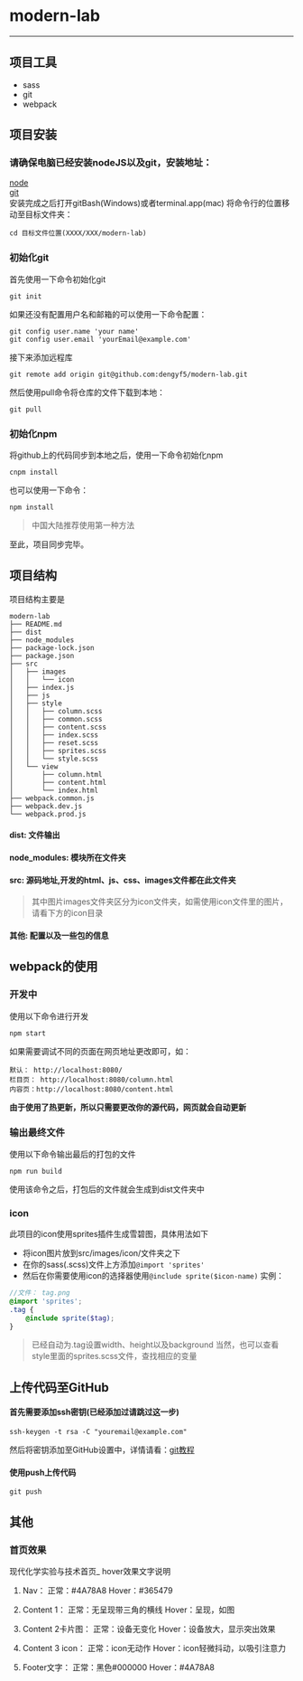 # modern-lab
------------------
## 项目工具
- sass
- git
- webpack

## 项目安装
### 请确保电脑已经安装nodeJS以及git，安装地址：
[node](http://nodejs.cn/download/)
<br>
[git](https://git-scm.com/downloads)
<br>
安装完成之后打开gitBash(Windows)或者terminal.app(mac)
将命令行的位置移动至目标文件夹：
```
cd 目标文件位置(XXXX/XXX/modern-lab)
```
### 初始化git
首先使用一下命令初始化git
```
git init
```
如果还没有配置用户名和邮箱的可以使用一下命令配置：
```
git config user.name 'your name'
git config user.email 'yourEmail@example.com'
```
接下来添加远程库
```
git remote add origin git@github.com:dengyf5/modern-lab.git
```
然后使用pull命令将仓库的文件下载到本地：
```
git pull
```
### 初始化npm
将github上的代码同步到本地之后，使用一下命令初始化npm
```
cnpm install
```
也可以使用一下命令：
```
npm install
```
> 中国大陆推荐使用第一种方法

至此，项目同步完毕。

## 项目结构
项目结构主要是
```
modern-lab
├── README.md
├── dist
├── node_modules
├── package-lock.json
├── package.json
├── src
│   ├── images
│   │   └── icon
│   ├── index.js
│   ├── js
│   ├── style
│   │   ├── column.scss
│   │   ├── common.scss
│   │   ├── content.scss
│   │   ├── index.scss
│   │   ├── reset.scss
│   │   ├── sprites.scss
│   │   └── style.scss
│   └── view
│       ├── column.html
│       ├── content.html
│       └── index.html
├── webpack.common.js
├── webpack.dev.js
└── webpack.prod.js
```

#### dist: 文件输出
#### node_modules: 模块所在文件夹
#### src: 源码地址,开发的html、js、css、images文件都在此文件夹
> 其中图片images文件夹区分为icon文件夹，如需使用icon文件里的图片，请看下方的icon目录
#### 其他: 配置以及一些包的信息

## webpack的使用
### 开发中
使用以下命令进行开发
```
npm start
```
如果需要调试不同的页面在网页地址更改即可，如：
```
默认： http://localhost:8080/
栏目页： http://localhost:8080/column.html
内容页：http://localhost:8080/content.html
```
**由于使用了热更新，所以只需要更改你的源代码，网页就会自动更新**
### 输出最终文件
使用以下命令输出最后的打包的文件
```
npm run build
```
使用该命令之后，打包后的文件就会生成到dist文件夹中

### icon
此项目的icon使用sprites插件生成雪碧图，具体用法如下
- 将icon图片放到src/images/icon/文件夹之下
- 在你的sass(.scss)文件上方添加`@import 'sprites'`
- 然后在你需要使用icon的选择器使用`@include sprite($icon-name)`
实例：
```scss
//文件： tag.png
@import 'sprites';
.tag {
    @include sprite($tag);
}
```
> 已经自动为.tag设置width、height以及background
> 当然，也可以查看style里面的sprites.scss文件，查找相应的变量

## 上传代码至GitHub
#### 首先需要添加ssh密钥(已经添加过请跳过这一步)
```
ssh-keygen -t rsa -C "youremail@example.com"
```
然后将密钥添加至GitHub设置中，详情请看：[git教程](https://www.liaoxuefeng.com/wiki/0013739516305929606dd18361248578c67b8067c8c017b000/001374385852170d9c7adf13c30429b9660d0eb689dd43a000)

#### 使用push上传代码
```
git push
```
## 其他
### 首页效果
现代化学实验与技术首页_ hover效果文字说明
1.	Nav：
正常：#4A78A8
Hover：#365479

2.	Content 1：
正常：无呈现带三角的横线
Hover：呈现，如图

3.	Content 2卡片图：
正常：设备无变化
Hover：设备放大，显示突出效果

4.	Content 3 icon：
正常：icon无动作
Hover：icon轻微抖动，以吸引注意力

5.	Footer文字：
正常：黑色#000000
Hover：#4A78A8
